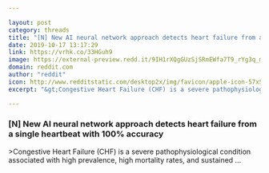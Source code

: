 ```yaml
---

layout: post
category: threads
title: "[N] New AI neural network approach detects heart failure from a single heartbeat with 100% accuracy"
date: 2019-10-17 13:17:29
link: https://vrhk.co/33HGuh9
image: https://external-preview.redd.it/9IH1rXQgGUzSjSRmEWfa7T9_rYg3q_mDIdERIHVqHvc.jpg?width=1200&height=628.272251309&auto=webp&s=fe54c7db9a15e4b804436afab2c0de380b6a0dc6
domain: reddit.com
author: "reddit"
icon: http://www.redditstatic.com/desktop2x/img/favicon/apple-icon-57x57.png
excerpt: "&gt;Congestive Heart Failure (CHF) is a severe pathophysiological condition associated with high prevalence, high mortality rates, and sustained ..."

---
```


### [N] New AI neural network approach detects heart failure from a single heartbeat with 100% accuracy

&gt;Congestive Heart Failure (CHF) is a severe pathophysiological condition associated with high prevalence, high mortality rates, and sustained ...